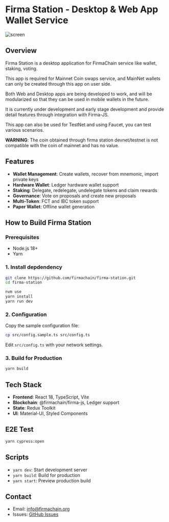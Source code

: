 # Firma Station - Desktop & Web App Wallet Service

![screen](https://user-images.githubusercontent.com/89889026/145321320-d5ae624b-0426-4203-b1c7-daae92a2b8ee.png)

## Overview

Firma Station is a desktop application for FirmaChain service like wallet, staking, voting.

This app is required for Mainnet Coin swaps service, and MainNet wallets can only be created through this app on user side.

Both Web and Desktop apps are being developed to work, and will be modularized so that they can be used in mobile wallets in the future.

It is currently under development and early stage development and provide detail features through integration with Firma-JS.

This app can also be used for TestNet and using Faucet, you can test various scenarios.

**WARNING**: The coin obtained through firma station devnet/testnet is not compatible with the coin of mainnet and has no value.

## Features

- **Wallet Management**: Create wallets, recover from mnemonic, import private keys
- **Hardware Wallet**: Ledger hardware wallet support
- **Staking**: Delegate, redelegate, undelegate tokens and claim rewards
- **Governance**: Vote on proposals and create new proposals
- **Multi-Token**: FCT and IBC token support
- **Paper Wallet**: Offline wallet generation

## How to Build Firma Station

### Prerequisites

- Node.js 18+
- Yarn

### 1. Install depdendency

```bash
git clone https://github.com/firmachain/firma-station.git
cd firma-station

nvm use
yarn install
yarn run dev
```

### 2. Configuration

Copy the sample configuration file:

```bash
cp src/config.sample.ts src/config.ts
```

Edit `src/config.ts` with your network settings.

### 3. Build for Production

```bash
yarn build
```

## Tech Stack

- **Frontend**: React 18, TypeScript, Vite
- **Blockchain**: @firmachain/firma-js, Ledger support
- **State**: Redux Toolkit
- **UI**: Material-UI, Styled Components

## E2E Test

```bash
yarn cypress:open
```

## Scripts

- `yarn dev`: Start development server
- `yarn build`: Build for production
- `yarn start`: Preview production build

## Contact

- Email: info@firmachain.org
- Issues: [GitHub Issues](https://github.com/firmachain/firma-station/issues)
